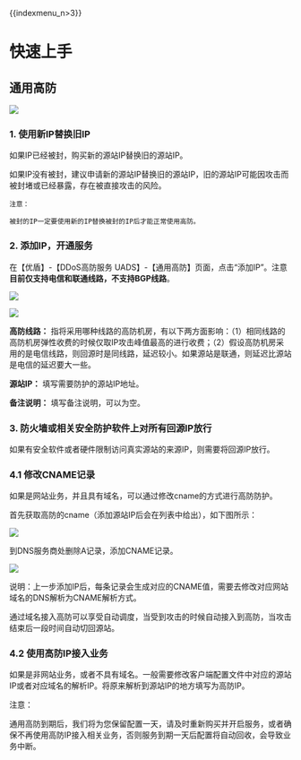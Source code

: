 {{indexmenu_n>3}}

# 快速上手

## 通用高防

![](/images/流程.png)

### 1\. 使用新IP替换旧IP

如果IP已经被封，购买新的源站IP替换旧的源站IP。

如果IP没有被封，建议申请新的源站IP替换旧的源站IP，旧的源站IP可能因攻击而被封堵或已经暴露，存在被直接攻击的风险。

``` 
注意：

被封的IP一定要使用新的IP替换被封的IP后才能正常使用高防。

```

### 2\. 添加IP，开通服务

在【优盾】-【DDoS高防服务 UADS】-【通用高防】页面，点击“添加IP”。注意 **目前仅支持电信和联通线路，不支持BGP线路**。

![](/images/添加ip.png)

![](/images/添加源站ip.png)

**高防线路：**
指将采用哪种线路的高防机房，有以下两方面影响：（1）相同线路的高防机房弹性收费的时候仅取IP攻击峰值最高的进行收费；（2）假设高防机房采用的是电信线路，则回源时是同线路，延迟较小。如果源站是联通，则延迟比源站是电信的延迟要大一些。

**源站IP：** 填写需要防护的源站IP地址。

**备注说明：** 填写备注说明，可以为空。

### 3\. 防火墙或相关安全防护软件上对所有回源IP放行

如果有安全软件或者硬件限制访问真实源站的来源IP，则需要将回源IP放行。

### 4.1 修改CNAME记录

如果是网站业务，并且具有域名，可以通过修改cname的方式进行高防防护。

首先获取高防的cname（添加源站IP后会在列表中给出），如下图所示：

![](/images/1.png)

到DNS服务商处删除A记录，添加CNAME记录。

![](/images/dns_cname.png)

说明：上一步添加IP后，每条记录会生成对应的CNAME值，需要去修改对应网站域名的DNS解析为CNAME解析方式。

通过域名接入高防可以享受自动调度，当受到攻击的时候自动接入到高防，当攻击结束后一段时间自动切回源站。

### 4.2 使用高防IP接入业务

如果是非网站业务，或者不具有域名。一般需要修改客户端配置文件中对应的源站IP或者对应域名的解析IP。将原来解析到源站IP的地方填写为高防IP。


注意：

通用高防到期后，我们将为您保留配置一天，请及时重新购买并开启服务，或者确保不再使用高防IP接入相关业务，否则服务到期一天后配置将自动回收，会导致业务中断。

